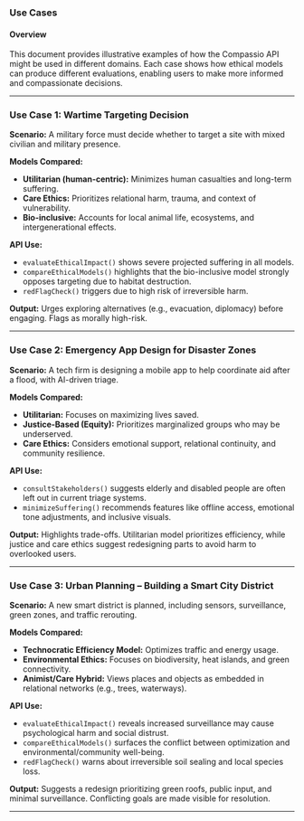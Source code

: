 ### Use Cases

#### Overview

This document provides illustrative examples of how the Compassio API might be used in different domains. Each case shows how ethical models can produce different evaluations, enabling users to make more informed and compassionate decisions.

---

### Use Case 1: Wartime Targeting Decision

**Scenario:** A military force must decide whether to target a site with mixed civilian and military presence.

**Models Compared:**

- **Utilitarian (human-centric):** Minimizes human casualties and long-term suffering.
- **Care Ethics:** Prioritizes relational harm, trauma, and context of vulnerability.
- **Bio-inclusive:** Accounts for local animal life, ecosystems, and intergenerational effects.

**API Use:**

- `evaluateEthicalImpact()` shows severe projected suffering in all models.
- `compareEthicalModels()` highlights that the bio-inclusive model strongly opposes targeting due to habitat destruction.
- `redFlagCheck()` triggers due to high risk of irreversible harm.

**Output:** Urges exploring alternatives (e.g., evacuation, diplomacy) before engaging. Flags as morally high-risk.

---

### Use Case 2: Emergency App Design for Disaster Zones

**Scenario:** A tech firm is designing a mobile app to help coordinate aid after a flood, with AI-driven triage.

**Models Compared:**

- **Utilitarian:** Focuses on maximizing lives saved.
- **Justice-Based (Equity):** Prioritizes marginalized groups who may be underserved.
- **Care Ethics:** Considers emotional support, relational continuity, and community resilience.

**API Use:**

- `consultStakeholders()` suggests elderly and disabled people are often left out in current triage systems.
- `minimizeSuffering()` recommends features like offline access, emotional tone adjustments, and inclusive visuals.

**Output:** Highlights trade-offs. Utilitarian model prioritizes efficiency, while justice and care ethics suggest redesigning parts to avoid harm to overlooked users.

---

### Use Case 3: Urban Planning – Building a Smart City District

**Scenario:** A new smart district is planned, including sensors, surveillance, green zones, and traffic rerouting.

**Models Compared:**

- **Technocratic Efficiency Model:** Optimizes traffic and energy usage.
- **Environmental Ethics:** Focuses on biodiversity, heat islands, and green connectivity.
- **Animist/Care Hybrid:** Views places and objects as embedded in relational networks (e.g., trees, waterways).

**API Use:**

- `evaluateEthicalImpact()` reveals increased surveillance may cause psychological harm and social distrust.
- `compareEthicalModels()` surfaces the conflict between optimization and environmental/community well-being.
- `redFlagCheck()` warns about irreversible soil sealing and local species loss.

**Output:** Suggests a redesign prioritizing green roofs, public input, and minimal surveillance. Conflicting goals are made visible for resolution.

---
